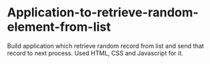 # Application-to-retrieve-random-element-from-list
Build application which retrieve random record from list and send that record to next process. Used HTML, CSS and Javascript for it.

